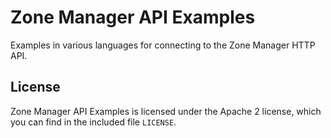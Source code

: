 # Zone Manager API Examples

Examples in various languages for connecting to the Zone Manager HTTP API.

## License

Zone Manager API Examples is licensed under the Apache 2 license, which you can find in the
included file `LICENSE`.
